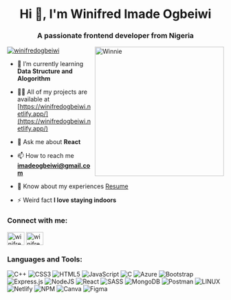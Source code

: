 <h1 align="center">Hi 👋, I'm Winifred Imade Ogbeiwi</h1>
<h3 align="center">A passionate frontend developer from Nigeria</h3>
<img align="right" alt="Winnie" width="300" src="https://img.freepik.com/free-vector/hand-drawn-flat-design-devops-illustration_23-2149375793.jpg?size=626&ext=jpg&uid=R81818668
&ga=GA1.2.1081064923.1696895469&semt=ais">

<p align="left"> <a href="https://twitter.com/winifredogbeiwi" target="blank"><img src="https://img.shields.io/twitter/follow/winifredogbeiwi?logo=twitter&style=for-the-badge" alt="winifredogbeiwi" /></a> </p>

- 🌱 I’m currently learning **Data Structure and Alogorithm**

- 👨‍💻 All of my projects are available at [https://winifredogbeiwi.netlify.app/](https://winifredogbeiwi.netlify.app/)

- 💬 Ask me about **React**

- 📫 How to reach me **imadeogbeiwi@gmail.com**

- 📄 Know about my experiences [Resume](https://drive.google.com/file/d/11M3UketATaDuhpUVf6R0ipSAiyrfuRKi/view?usp=sharing) 

- ⚡ Weird fact **I love staying indoors**

<h3 align="left">Connect with me:</h3>
<p align="left">
<a href="https://twitter.com/winifredogbeiwi" target="blank"><img align="center" src="https://raw.githubusercontent.com/rahuldkjain/github-profile-readme-generator/master/src/images/icons/Social/twitter.svg" alt="winifredogbeiwi" height="30" width="40" /></a>
<a href="https://linkedin.com/in/winifred ogbeiwi" target="blank"><img align="center" src="https://raw.githubusercontent.com/rahuldkjain/github-profile-readme-generator/master/src/images/icons/Social/linked-in-alt.svg" alt="winifred ogbeiwi" height="30" width="40" /></a>
</p>

<h3 align="left">Languages and Tools:</h3>


![C++](https://img.shields.io/badge/c++-%2300599C.svg?style=flat&logo=c%2B%2B&logoColor=white) ![CSS3](https://img.shields.io/badge/css3-%231572B6.svg?style=flat&logo=css3&logoColor=white) ![HTML5](https://img.shields.io/badge/html5-%23E34F26.svg?style=flat&logo=html5&logoColor=white) ![JavaScript](https://img.shields.io/badge/javascript-%23323330.svg?style=flat&logo=javascript&logoColor=%23F7DF1E) ![C](https://img.shields.io/badge/c-%2300599C.svg?style=flat&logo=c&logoColor=white) ![Azure](https://img.shields.io/badge/azure-%230072C6.svg?style=flat&logo=azure-devops&logoColor=white) ![Bootstrap](https://img.shields.io/badge/bootstrap-%23563D7C.svg?style=flat&logo=bootstrap&logoColor=white) ![Express.js](https://img.shields.io/badge/express.js-%23404d59.svg?style=flat&logo=express&logoColor=%2361DAFB) ![NodeJS](https://img.shields.io/badge/node.js-6DA55F?style=flat&logo=node.js&logoColor=white) ![React](https://img.shields.io/badge/react-%2320232a.svg?style=flat&logo=react&logoColor=%2361DAFB) ![SASS](https://img.shields.io/badge/SASS-hotpink.svg?style=flat&logo=SASS&logoColor=white) ![MongoDB](https://img.shields.io/badge/MongoDB-%234ea94b.svg?style=flat&logo=mongodb&logoColor=white) ![Postman](https://img.shields.io/badge/Postman-FF6C37?style=flat&logo=postman&logoColor=white) ![LINUX](https://img.shields.io/badge/Linux-FCC624?style=flat&logo=linux&logoColor=black) ![Netlify](https://img.shields.io/badge/netlify-%23000000.svg?style=flat&logo=netlify&logoColor=#00C7B7) ![NPM](https://img.shields.io/badge/NPM-%23000000.svg?style=flat&logo=npm&logoColor=white) ![Canva](https://img.shields.io/badge/Canva-%2300C4CC.svg?style=flat&logo=Canva&logoColor=white) 	![Figma](https://img.shields.io/badge/figma-%23F24E1E.svg?style=flat&logo=figma&logoColor=white)


